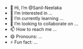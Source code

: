 - 👋 Hi, I’m @Sanil-Neelaka
- 👀 I’m interested in ...
- 🌱 I’m currently learning ...
- 💞️ I’m looking to collaborate on ...
- 📫 How to reach me ...
- 😄 Pronouns: ...
- ⚡ Fun fact: ...

<!---
Sanil-Neelaka/Sanil-Neelaka is a ✨ special ✨ repository because its `README.md` (this file) appears on your GitHub profile.
You can click the Preview link to take a look at your changes.
--->
